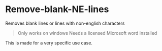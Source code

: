 # Remove-blank-NE-lines
Removes blank lines or lines with non-english characters
> Only works on windows
> Needs a licensed Microsoft word installed

This is made for a very specific use case.
